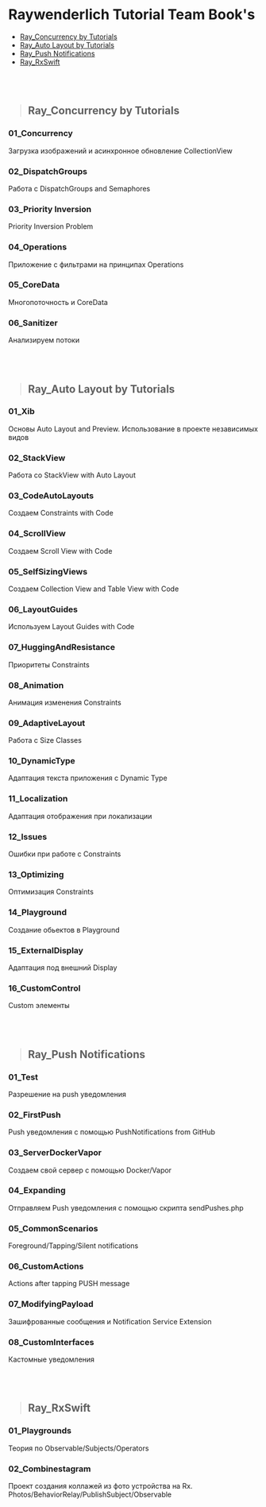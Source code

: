 Raywenderlich Tutorial Team Book's 
=========================

+ [Ray_Concurrency by Tutorials](#Ray_Concurrency)
+ [Ray_Auto Layout by Tutorials](#Ray_AutoLayout)
+ [Ray_Push Notifications](#Ray_PushNotifications)
+ [Ray_RxSwift](#Ray_RxSwift)

<br />
<br />

>## <a name="Ray_Concurrency"></a> Ray_Concurrency by Tutorials
### 01_Concurrency
Загрузка изображений и асинхронное обновление CollectionView

### 02_DispatchGroups
Работа с DispatchGroups and Semaphores

### 03_Priority Inversion
Priority Inversion Problem

### 04_Operations
Приложение с фильтрами на принципах Operations

### 05_CoreData
Многопоточность и CoreData

### 06_Sanitizer
Анализируем потоки

<br />
<br />

>## <a name="Ray_AutoLayout"></a> Ray_Auto Layout by Tutorials
### 01_Xib
Основы Auto Layout and Preview. Использование в проекте независимых видов

### 02_StackView
Работа со StackView with Auto Layout

### 03_CodeAutoLayouts
Создаем Constraints with Code

### 04_ScrollView
Создаем Scroll View with Code

### 05_SelfSizingViews
Создаем Collection View and Table View with Code

### 06_LayoutGuides
Используем Layout Guides with Code

### 07_HuggingAndResistance
Приоритеты Constraints

### 08_Animation
Анимация изменения Constraints

### 09_AdaptiveLayout
Работа с Size Classes

### 10_DynamicType
Адаптация текста приложения c Dynamic Type

### 11_Localization
Адаптация отображения при локализации

### 12_Issues
Ошибки при работе с Constraints

### 13_Optimizing
Оптимизация Constraints

### 14_Playground
Создание обьектов в Playground

### 15_ExternalDisplay
Адаптация под внешний Display

### 16_CustomControl
Custom элементы

<br />
<br />

>## <a name="Ray_PushNotifications"></a> Ray_Push Notifications
### 01_Test
Разрешение на push уведомления

### 02_FirstPush
Push уведомления c помощью PushNotifications from GitHub

### 03_ServerDockerVapor
Создаем свой сервер с помощью Docker/Vapor

### 04_Expanding
Отправляем Push уведомления c помощью скрипта sendPushes.php

### 05_CommonScenarios
Foreground/Tapping/Silent notifications

### 06_CustomActions
Actions after tapping PUSH message

### 07_ModifyingPayload
Зашифрованные сообщения и Notification Service Extension

### 08_CustomInterfaces
Кастомные уведомления

<br />
<br />

>## <a name="Ray_RxSwift"></a> Ray_RxSwift
### 01_Playgrounds
Теория по Observable/Subjects/Operators

### 02_Combinestagram
Проект создания коллажей из фото устройства на Rx.  
Photos/BehaviorRelay/PublishSubject/Observable
